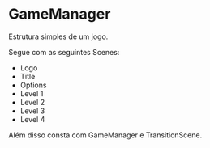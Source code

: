 # GameManager

Estrutura simples de um jogo. 

Segue com as seguintes Scenes:

* Logo
* Title
* Options
* Level 1
* Level 2
* Level 3
* Level 4
  
Além disso consta com GameManager e TransitionScene.